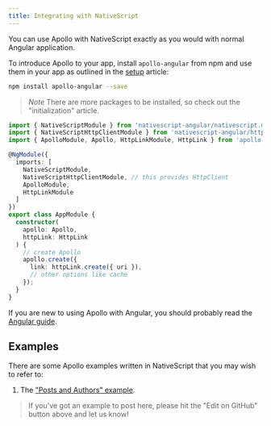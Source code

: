 ```yaml
---
title: Integrating with NativeScript
---
```


You can use Apollo with NativeScript exactly as you would with normal Angular application.

To introduce Apollo to your app, install `apollo-angular` from npm and use them in your app as outlined in the [setup](/basics/setup/) article:

```bash
npm install apollo-angular --save
```

> *Note* There are more packages to be installed, so check out the "initialization" article.

```ts
import { NativeScriptModule } from 'nativescript-angular/nativescript.module';
import { NativeScriptHttpClientModule } from 'nativescript-angular/http-client';
import { ApolloModule, Apollo, HttpLinkModule, HttpLink } from 'apollo-angular';

@NgModule({
  imports: [
    NativeScriptModule,
    NativeScriptHttpClientModule, // this provides HttpClient
    ApolloModule,
    HttpLinkModule
  ]
})
export class AppModule {
  constructor(
    apollo: Apollo,
    httpLink: HttpLink
  ) {
    // create Apollo
    apollo.create({
      link: httpLink.create({ uri }),
      // other options like cache
    });
  }
}
```

If you are new to using Apollo with Angular, you should probably read the [Angular guide](/).

## Examples

There are some Apollo examples written in NativeScript that you may wish to refer to:

1. The ["Posts and Authors" example](https://github.com/kamilkisiela/apollo-angular-nativescript).

> If you've got an example to post here, please hit the "Edit on GitHub" button above and let us know!
